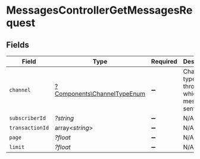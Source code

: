# MessagesControllerGetMessagesRequest


## Fields

| Field                                                                     | Type                                                                      | Required                                                                  | Description                                                               |
| ------------------------------------------------------------------------- | ------------------------------------------------------------------------- | ------------------------------------------------------------------------- | ------------------------------------------------------------------------- |
| `channel`                                                                 | [?Components\ChannelTypeEnum](../../Models/Components/ChannelTypeEnum.md) | :heavy_minus_sign:                                                        | Channel type through which the message is sent                            |
| `subscriberId`                                                            | *?string*                                                                 | :heavy_minus_sign:                                                        | N/A                                                                       |
| `transactionId`                                                           | array<*string*>                                                           | :heavy_minus_sign:                                                        | N/A                                                                       |
| `page`                                                                    | *?float*                                                                  | :heavy_minus_sign:                                                        | N/A                                                                       |
| `limit`                                                                   | *?float*                                                                  | :heavy_minus_sign:                                                        | N/A                                                                       |